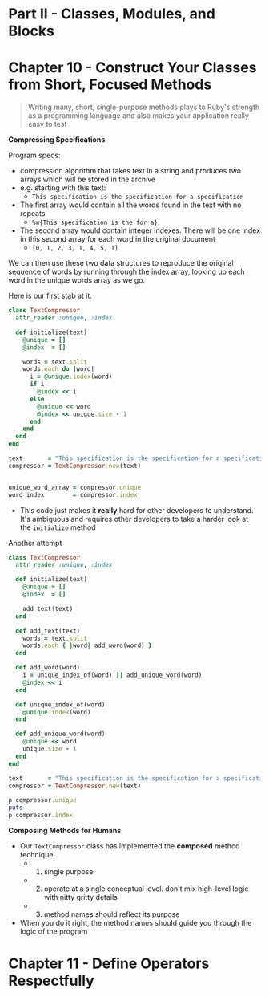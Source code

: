 # Part II - Classes, Modules, and Blocks
# Chapter 10 - Construct Your Classes from Short, Focused Methods

> Writing many, short, single-purpose methods plays to Ruby's strength as a programming language and also makes your application really easy to test

__Compressing Specifications__

Program specs:

* compression algorithm that takes text in a string and produces two arrays which will be stored in the archive
* e.g. starting with this text:
  - `This specification is the specification for a specification`
* The first array would contain all the words found in the text with no repeats
  - `%w{This specification is the for a}`
* The second array would contain integer indexes. There will be one index in this second array for each word in the original document
  - `[0, 1, 2, 3, 1, 4, 5, 1]`

We can then use these two data structures to reproduce the original sequence of words by running through the index array, looking up each word in the unique words array as we go.

Here is our first stab at it.

```ruby
class TextCompressor
  attr_reader :unique, :index

  def initialize(text)
    @unique = []
    @index  = []

    words = text.split
    words.each do |word|
      i = @unique.index(word)
      if i
        @index << i
      else
        @unique << word
        @index << unique.size - 1
      end
    end
  end
end

text       = "This specification is the specification for a specification"
compressor = TextCompressor.new(text)


unique_word_array = compressor.unique
word_index        = compressor.index
```

* This code just makes it **really** hard for other developers to understand. It's ambiguous and requires other developers to take a harder look at the `initialize` method

Another attempt

```ruby
class TextCompressor
  attr_reader :unique, :index

  def initialize(text)
    @unique = []
    @index  = []

    add_text(text)
  end

  def add_text(text)
    words = text.split
    words.each { |word| add_word(word) }
  end

  def add_word(word)
    i = unique_index_of(word) || add_unique_word(word)
    @index << i
  end

  def unique_index_of(word)
    @unique.index(word)
  end

  def add_unique_word(word)
    @unique << word
    unique.size - 1
  end
end

text       = "This specification is the specification for a specification"
compressor = TextCompressor.new(text)

p compressor.unique
puts
p compressor.index
```

__Composing Methods for Humans__

* Our `TextCompressor` class has implemented the **composed** method technique
  - 1. single purpose
  - 2. operate at a single conceptual level. don't mix high-level logic with nitty gritty details
  - 3. method names should reflect its purpose
* When you do it right, the method names should guide you through the logic of the program

# Chapter 11 - Define Operators Respectfully

